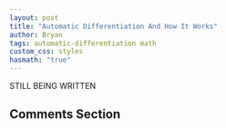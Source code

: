```yaml
---
layout: post
title: "Automatic Differentiation And How It Works"
author: Bryan
tags: automatic-differentiation math
custom_css: styles
hasmath: "true"
---
```


STILL BEING WRITTEN

## Comments Section